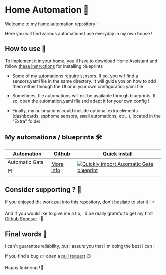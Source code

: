 # Home Automation 🏡
Welcome to my home automation repository !

Here you will find various automations I use everyday in my own house !

## How to use 🔌

To implement it in your home, you'll have to download Home Assistant and follow [these instructions](https://www.home-assistant.io/docs/automation/using_blueprints/#importing-blueprints) for installing blueprints

* Some of my automations require sensors. If so, you will find a sensors.yaml file in the same directory. It will guide you on how to add them either through the UI or in your own configuration.yaml file

* Sometimes, the automations will not be available through blueprints. If so, open the automation.yaml file and adapt it for your own config !

* Finally, my automations could include optional extra elements (dashboards, esphome sensors, small automations, etc...), located in the "Extra" folder

## My automations / blueprints 🛠️
|      Automation       | Github | Quick install |
| --------------------- | ------ | ------------- |
|   Automatic Gate ⛩️   | [More info](https://github.com/etiennec78/Home-Automation/tree/master/Automatic%20Gate) | [![Quickly import Automatic Gate blueprint](https://my.home-assistant.io/badges/blueprint_import.svg)](https://my.home-assistant.io/redirect/blueprint_import/?blueprint_url=https%3A%2F%2Fgithub.com%2Fetiennec78%2FHome-Automation%2Fblob%2Fmaster%2FAutomatic%20Gate%2Fblueprint.yaml) |

## Consider supporting ? 🩷

If you enjoyed the work put into this repository, don't hesitate to star it ! ⭐

And if you would like to give me a tip, I'd be really grateful to get my first [Github Sponsor](https://github.com/sponsors/etiennec78) ! 💛

## Final words 👋

I can't guarantee reliability, but I assure you that I'm doing the best I can !

If you find a bug 👉 open a [pull request](https://github.com/etiennec78/Home-Automation/issues/new) 😉

Happy tinkering ! 🔧

